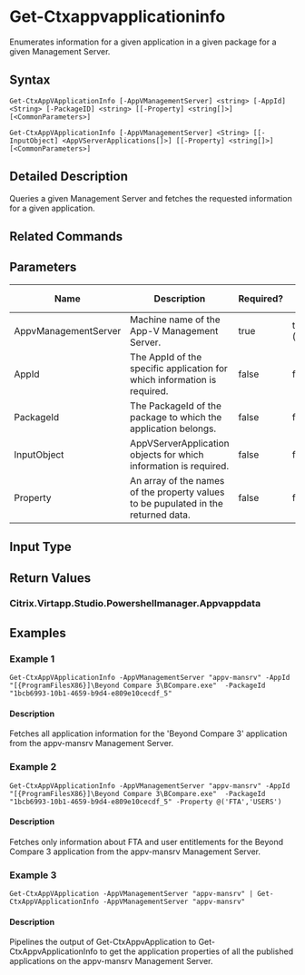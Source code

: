 ﻿
# Get-Ctxappvapplicationinfo
Enumerates information for a given application in a given package for a given Management Server.
## Syntax

```
Get-CtxAppVApplicationInfo [-AppVManagementServer] <string> [-AppId] <String> [-PackageID] <string> [[-Property] <string[]>] [<CommonParameters>]  
  
Get-CtxAppVApplicationInfo [-AppVManagementServer] <String> [[-InputObject] <AppVServerApplications[]>] [[-Property] <string[]>] [<CommonParameters>]
```

## Detailed Description
Queries a given Management Server and fetches the requested information for a given application.


## Related Commands

## Parameters
| Name   | Description | Required? | Pipeline Input | Default Value |
| --- | --- | --- | --- | --- |
| AppvManagementServer | Machine name of the App-V Management Server. | true | true (ByValue) |  |
| AppId | The AppId of the specific application for which information is required. | false | false |  |
| PackageId | The PackageId of the package to which the application belongs. | false | false |  |
| InputObject | AppVServerApplication objects for which information is required. | false | false |  |
| Property | An array of the names of the property values to be pupulated in the returned data. | false | false |  |

## Input Type

### 

## Return Values

### Citrix.Virtapp.Studio.Powershellmanager.Appvappdata

## Examples

### Example 1

```
Get-CtxAppVApplicationInfo -AppVManagementServer "appv-mansrv" -AppId "[{ProgramFilesX86}]\Beyond Compare 3\BCompare.exe"  -PackageId "1bcb6993-10b1-4659-b9d4-e809e10cecdf_5"
```

#### Description
Fetches all application information for the 'Beyond Compare 3' application from the appv-mansrv Management Server.
### Example 2

```
Get-CtxAppVApplicationInfo -AppVManagementServer "appv-mansrv" -AppId "[{ProgramFilesX86}]\Beyond Compare 3\BCompare.exe"  -PackageId "1bcb6993-10b1-4659-b9d4-e809e10cecdf_5" -Property @('FTA','USERS')
```

#### Description
Fetches only information about FTA and user entitlements for the Beyond Compare 3 application from the appv-mansrv Management Server.
### Example 3

```
Get-CtxAppVApplication -AppVManagementServer "appv-mansrv" | Get-CtxAppVApplicationInfo -AppVManagementServer "appv-mansrv"
```

#### Description
Pipelines the output of Get-CtxAppvApplication to Get-CtxAppvApplicationInfo to get the application properties of all the published applications on the appv-mansrv Management Server.
